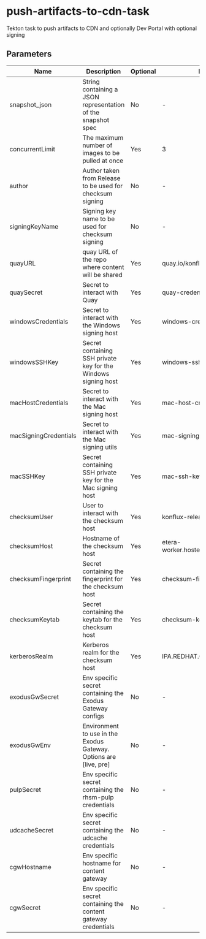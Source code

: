# push-artifacts-to-cdn-task

Tekton task to push artifacts to CDN and optionally Dev Portal with optional signing

## Parameters

| Name                  | Description                                                       | Optional | Default value                               |
|-----------------------|-------------------------------------------------------------------|----------|---------------------------------------------|
| snapshot_json         | String containing a JSON representation of the snapshot spec      | No       | -                                           |
| concurrentLimit       | The maximum number of images to be pulled at once                 | Yes      | 3                                           |
| author                | Author taken from Release to be used for checksum signing         | No       | -                                           |
| signingKeyName        | Signing key name to be used for checksum signing                  | No       | -                                           |
| quayURL               | quay URL of the repo where content will be shared                 | Yes      | quay.io/konflux-artifacts                   |
| quaySecret            | Secret to interact with Quay                                      | Yes      | quay-credentials                            |
| windowsCredentials    | Secret to interact with the Windows signing host                  | Yes      | windows-credentials                         |
| windowsSSHKey         | Secret containing SSH private key for the Windows signing host    | Yes      | windows-ssh-key                             |
| macHostCredentials    | Secret to interact with the Mac signing host                      | Yes      | mac-host-credentials                        |
| macSigningCredentials | Secret to interact with the Mac signing utils                     | Yes      | mac-signing-credentials                     |
| macSSHKey             | Secret containing SSH private key for the Mac signing host        | Yes      | mac-ssh-key                                 |
| checksumUser          | User to interact with the checksum host                           | Yes      | konflux-release-signing-sa                  |
| checksumHost          | Hostname of the checksum host                                     | Yes      | etera-worker.hosted.upshift.rdu2.redhat.com |
| checksumFingerprint   | Secret containing the fingerprint for the checksum host           | Yes      | checksum-fingerprint                        |
| checksumKeytab        | Secret containing the keytab for the checksum host                | Yes      | checksum-keytab                             |
| kerberosRealm         | Kerberos realm for the checksum host                              | Yes      | IPA.REDHAT.COM                              |
| exodusGwSecret        | Env specific secret containing the Exodus Gateway configs         | No       | -                                           |
| exodusGwEnv           | Environment to use in the Exodus Gateway. Options are [live, pre] | No       | -                                           |
| pulpSecret            | Env specific secret containing the rhsm-pulp credentials          | No       | -                                           |
| udcacheSecret         | Env specific secret containing the udcache credentials            | No       | -                                           |
| cgwHostname           | Env specific hostname for content gateway                         | No       | -                                           |
| cgwSecret             | Env specific secret containing the content gateway credentials    | No       | -                                           |
